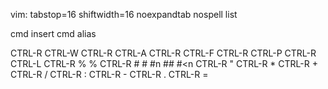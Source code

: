 vim: tabstop=16 shiftwidth=16 noexpandtab nospell list

cmd insert	cmd alias

CTRL-R CTRL-W	<cword>
CTRL-R CTRL-A	<cWORD>
                <cexpr>
CTRL-R CTRL-F   <cfile>
CTRL-R CTRL-P
CTRL-R CTRL-L
CTRL-R %	%
CTRL-R #	#
	#n
	##
	#<n
CTRL-R "
CTRL-R *
CTRL-R +
CTRL-R /
CTRL-R :
CTRL-R -
CTRL-R .
CTRL-R =

